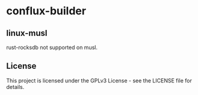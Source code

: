 # conflux-builder

## linux-musl
rust-rocksdb not supported on musl.

## License

This project is licensed under the GPLv3 License - see the LICENSE file for details.
